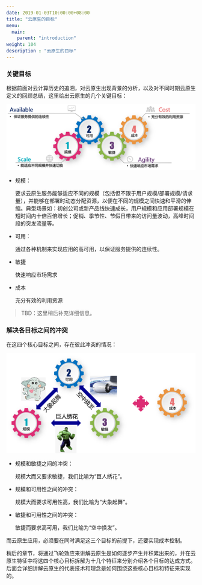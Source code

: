 ```yaml
---
date: 2019-01-03T10:00:00+08:00
title: "云原生的目标"
menu:
  main:
    parent: "introduction"
weight: 104
description : "云原生的目标"
---
```


### 关键目标

根据前面对云计算历史的追溯，对云原生出现背景的分析，以及对不同时期云原生定义的回顾总结，这里给出云原生的几个关键目标：

![](images/cloud-native-goals.png)

- 规模：

	要求云原生服务能够适应不同的规模（包括但不限于用户规模/部署规模/请求量），并能够在部署时动态分配资源，以便在不同的规模之间快速和平滑的伸缩。典型场景如：初创公司或新产品线快速成长，用户规模和应用部署规模在短时间内十倍百倍增长；促销、季节性、节假日带来的访问量波动，高峰时间段的突发流量等。

- 可用：

	通过各种机制来实现应用的高可用，以保证服务提供的连续性。

- 敏捷

	快速响应市场需求

- 成本

	充分有效的利用资源

> TBD：这里稍后补充详细信息。

### 解决各目标之间的冲突

在这四个核心目标之间，存在彼此冲突的情况：

![](images/cloud-native-goals-2.png)

- 规模和敏捷之间的冲突：

	规模大而又要求敏捷，我们比喻为“巨人绣花”。

- 规模和可用性之间的冲突：

	规模大而要求可用性高，我们比喻为“大象起舞”。

- 敏捷和可用性之间的冲突：

	敏捷而要求高可用，我们比喻为“空中换发”。

而云原生应用，必须要在同时满足这三个目标的前提下，还要实现成本控制。

稍后的章节，将通过飞轮效应来讲解云原生是如何逐步产生并积累出来的，并在云原生特征中将这四个核心目标拆解为十几个特征来分别介绍各个目标的达成方式。后面会详细讲解云原生的代表技术和理念是如何围绕这些核心目标和特征来实现的。